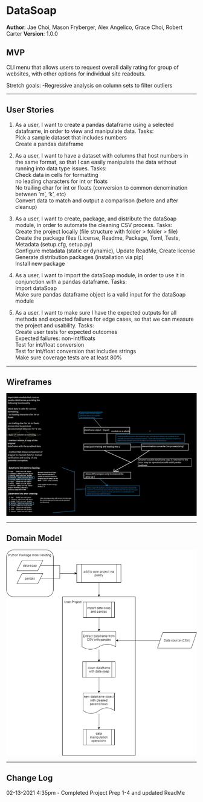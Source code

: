 # DataSoap
**Author**: Jae Choi, Mason Fryberger, Alex Angelico, Grace Choi, Robert Carter
**Version**: 1.0.0 
## MVP
CLI menu that allows users to request overall daily rating for group of websites, with other options for individual site readouts.

Stretch goals: 
-Regressive analysis on column sets to filter outliers 
_____
## User Stories
1. As a user, I want to create a pandas dataframe using a selected dataframe, in order to view and manipulate data.
Tasks:   
Pick a sample dataset that includes numbers  
Create a pandas dataframe  

2. As a user, I want to have a dataset with columns that host numbers in the same format, so that I can easily manipulate the data without running into data type issues.
Tasks:  
Check data in cells for formatting   
no leading characters for int or floats   
No trailing char for int or floats (conversion to common denomination between ‘m’, ‘k’, etc)  
Convert data to match and output a comparison (before and after cleanup)  

3. As a user, I want to create, package, and distribute the dataSoap module, in order to automate the cleaning CSV process.
Tasks:  
Create the project locally (file structure with folder > folder > file)  
Create the package files (License, Readme, Package, Toml, Tests, Metadata (setup.cfg, setup.py)  
Configure metadata (static or dynamic), Update ReadMe, Create license  
Generate distribution packages (installation via pip)  
Install new package  

4. As a user, I want to import the dataSoap module, in order to use it in conjunction with a pandas dataframe.
Tasks:  
Import dataSoap  
Make sure pandas dataframe object is a valid input for the dataSoap module  

5. As a user. I want to make sure I have the expected outputs for all methods and expected failures for edge cases, so that we can measure the project and usability. 
Tasks:  
Create user tests for expected outcomes  
Expected failures: non-int/floats  
Test for int/float conversion  
Test for int/float conversion that includes strings  
Make sure coverage tests are at least 80%  
_____
## Wireframes
![Wireframes](assets/data-soap-401-v2.jpeg)
_____
## Domain Model
![Domain Model](assets/data-soap-domain-model.png) 
_____
## Change Log
02-13-2021 4:35pm - Completed Project Prep 1-4 and updated ReadMe  